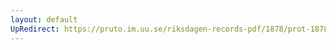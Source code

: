 ```yaml
---
layout: default
UpRedirect: https://pruto.im.uu.se/riksdagen-records-pdf/1878/prot-1878--ak--065/prot-1878--ak--065_028.pdf
---
```

